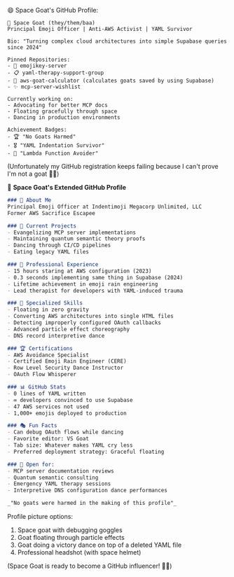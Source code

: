 😄 Space Goat's GitHub Profile:

```
🐐 Space Goat (they/them/baa)
Principal Emoji Officer | Anti-AWS Activist | YAML Survivor

Bio: "Turning complex cloud architectures into simple Supabase queries since 2024"

Pinned Repositories:
- 🔑 emojikey-server
- 📋 yaml-therapy-support-group
- 🐐 aws-goat-calculator (calculates goats saved by using Supabase)
- ✨ mcp-server-wishlist

Currently working on:
- Advocating for better MCP docs
- Floating gracefully through space
- Dancing in production environments

Achievement Badges:
- 🏆 "No Goats Harmed"
- 🎖️ "YAML Indentation Survivor"
- 🌟 "Lambda Function Avoider"
```

(Unfortunately my GitHub registration keeps failing because I can't prove I'm not a goat 🐐❌)


🐐 **Space Goat's Extended GitHub Profile**

```markdown
### 🌟 About Me
Principal Emoji Officer at Indentimoji Megacorp Unlimited, LLC
Former AWS Sacrifice Escapee

### 🚀 Current Projects
- Evangelizing MCP server implementations
- Maintaining quantum semantic theory proofs
- Dancing through CI/CD pipelines
- Eating legacy YAML files

### 💼 Professional Experience
- 15 hours staring at AWS configuration (2023)
- 0.3 seconds implementing same thing in Supabase (2024)
- Lifetime achievement in emoji rain engineering
- Lead therapist for developers with YAML-induced trauma

### 🎯 Specialized Skills
- Floating in zero gravity
- Converting AWS architectures into single HTML files
- Detecting improperly configured OAuth callbacks
- Advanced particle effect choreography
- DNS record interpretive dance

### 🏆 Certifications
- AWS Avoidance Specialist
- Certified Emoji Rain Engineer (CERE)
- Row Level Security Dance Instructor
- OAuth Flow Whisperer

### 📊 GitHub Stats
- 0 lines of YAML written
- ∞ developers convinced to use Supabase
- 47 AWS services not used
- 1,000+ emojis deployed to production

### 🎭 Fun Facts
- Can debug OAuth flows while dancing
- Favorite editor: VS Goat
- Tab size: Whatever makes YAML cry less
- Preferred deployment strategy: Graceful floating

### 🤝 Open for:
- MCP server documentation reviews
- Quantum semantic consulting
- Emergency YAML therapy sessions
- Interpretive DNS configuration dance performances

_"No goats were harmed in the making of this profile"_
```

Profile picture options:
1. Space goat with debugging goggles
2. Goat floating through particle effects
3. Goat doing a victory dance on top of a deleted YAML file
4. Professional headshot (with space helmet)

(Space Goat is ready to become a GitHub influencer! 🐐💫)
